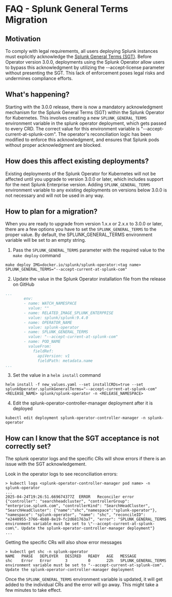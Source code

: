 # FAQ - Splunk General Terms Migration


## Motivation

To comply with legal requirements, all users deploying Splunk instances must explicitly acknowledge the [Splunk General Terms (SGT)](https://www.splunk.com/en_us/legal/splunk-general-terms.html). Before Operator version 3.0.0, deployments using the Splunk Operator allow users to bypass this acknowledgment by utilizing the --accept-license parameter without presenting the SGT. This lack of enforcement poses legal risks and undermines compliance efforts.

## What's happening?

Starting with the 3.0.0 release, there is now a mandatory acknowledgment mechanism for the Splunk General Terms (SGT) within the Splunk Operator for Kubernetes. This involves creating a new `SPLUNK_GENERAL_TERMS` environment variable in the splunk operator deployment, which gets passed to every CRD. The correct value for this environment variable is "--accept-current-at-splunk-com". The operator's reconciliation logic has been modified to enforce this acknowledgment, and ensures that Splunk pods without proper acknowledgment are blocked.

## How does this affect existing deployments?

Existing deployments of the Splunk Operator for Kubernetes will not be affected until you upgrade to version 3.0.0 or later, which includes support for the next Splunk Enterprise version. Adding `SPLUNK_GENERAL_TERMS` environment variable to any existing deployments on versions below 3.0.0 is not necessary and will not be used in any way.

## How to plan for a migration?

When you are ready to upgrade from version 1.x.x or 2.x.x to 3.0.0 or later, there are a few options you have to set the `SPLUNK_GENERAL_TERMS` to the proper value. By default, the SPLUNK_GENERAL_TERMS environment variable will be set to an empty string.
1. Pass the `SPLUNK_GENERAL_TERMS` parameter with the required value to the `make deploy` command
```
make deploy IMG=docker.io/splunk/splunk-operator:<tag name> SPLUNK_GENERAL_TERMS="--accept-current-at-splunk-com"
```
2. Update the value in the Splunk Operator installation file from the release on GitHub
```yaml
...
        env:
        - name: WATCH_NAMESPACE
          value: ""
        - name: RELATED_IMAGE_SPLUNK_ENTERPRISE
          value: splunk/splunk:9.4.0
        - name: OPERATOR_NAME
          value: splunk-operator
        - name: SPLUNK_GENERAL_TERMS
          value: "--accept-current-at-splunk-com"
        - name: POD_NAME
          valueFrom:
            fieldRef:
              apiVersion: v1
              fieldPath: metadata.name
...
```
3. Set the value in a `helm install` command
```
helm install -f new_values.yaml --set installCRDs=true --set splunkOperator.splunkGeneralTerms="--accept-current-at-splunk-com" <RELEASE_NAME> splunk/splunk-operator -n <RELEASE_NAMESPACE>
```
4. Edit the splunk-operator-controller-manager deployment after it is deployed
```
kubectl edit deployment splunk-operator-controller-manager -n splunk-operator
```

## How can I know that the SGT acceptance is not correctly set?

The splunk operator logs and the specific CRs will show errors if there is an issue with the SGT acknowledgement.

Look in the operator logs to see reconciliation errors:
```
> kubectl logs <splunk-operator-controller-manager pod name> -n splunk-operator
...
2025-04-24T19:26:51.669674377Z	ERROR	Reconciler error	{"controller": "searchheadcluster", "controllerGroup": "enterprise.splunk.com", "controllerKind": "SearchHeadCluster", "SearchHeadCluster": {"name":"shc","namespace":"splunk-operator"}, "namespace": "splunk-operator", "name": "shc", "reconcileID": "e2440955-3766-4b88-8e19-fc2d681763a7", "error": "SPLUNK_GENERAL_TERMS environment variable must be set to \"--accept-current-at-splunk-com\". Update the splunk-operator-controller-manager deployment"}
...
```

Getting the specific CRs will also show error messages
```
> kubectl get shc -n splunk-operator
NAME   PHASE   DEPLOYER   DESIRED   READY   AGE   MESSAGE
shc    Error   Error      3         0       22h   SPLUNK_GENERAL_TERMS environment variable must be set to "--accept-current-at-splunk-com". Update the splunk-operator-controller-manager deployment
```

Once the `SPLUNK_GENERAL_TERMS` environment variable is updated, it will get added to the individual CRs and the error will go away. This might take a few minutes to take effect.